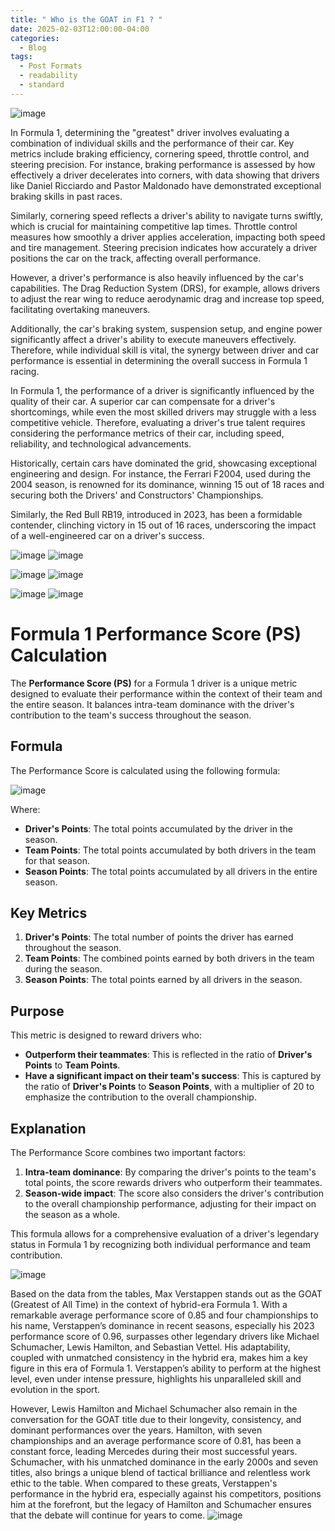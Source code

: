```yaml
---
title: " Who is the GOAT in F1 ? "
date: 2025-02-03T12:00:00-04:00
categories:
  - Blog
tags:
  - Post Formats
  - readability
  - standard
---
```

![image](https://github.com/user-attachments/assets/c3842b3b-c5a3-484b-8cf8-07eaa22ab6cc)

In Formula 1, determining the "greatest" driver involves evaluating a combination of individual skills and the performance of their car. Key metrics include braking efficiency, cornering speed, throttle control, and steering precision. For instance, braking performance is assessed by how effectively a driver decelerates into corners, with data showing that drivers like Daniel Ricciardo and Pastor Maldonado have demonstrated exceptional braking skills in past races. 
 
 Similarly, cornering speed reflects a driver's ability to navigate turns swiftly, which is crucial for maintaining competitive lap times. Throttle control measures how smoothly a driver applies acceleration, impacting both speed and tire management. Steering precision indicates how accurately a driver positions the car on the track, affecting overall performance.

However, a driver's performance is also heavily influenced by the car's capabilities. The Drag Reduction System (DRS), for example, allows drivers to adjust the rear wing to reduce aerodynamic drag and increase top speed, facilitating overtaking maneuvers. 
 
 Additionally, the car's braking system, suspension setup, and engine power significantly affect a driver's ability to execute maneuvers effectively. Therefore, while individual skill is vital, the synergy between driver and car performance is essential in determining the overall success in Formula 1 racing.  

In Formula 1, the performance of a driver is significantly influenced by the quality of their car. A superior car can compensate for a driver's shortcomings, while even the most skilled drivers may struggle with a less competitive vehicle. Therefore, evaluating a driver's true talent requires considering the performance metrics of their car, including speed, reliability, and technological advancements.

Historically, certain cars have dominated the grid, showcasing exceptional engineering and design. For instance, the Ferrari F2004, used during the 2004 season, is renowned for its dominance, winning 15 out of 18 races and securing both the Drivers' and Constructors' Championships. 
 
 Similarly, the Red Bull RB19, introduced in 2023, has been a formidable contender, clinching victory in 15 out of 16 races, underscoring the impact of a well-engineered car on a driver's success.


 ![image](https://github.com/user-attachments/assets/320ae6a1-fd7c-49ca-8c0c-2aa69cceea82)
 ![image](https://github.com/user-attachments/assets/35e7791f-d355-4a90-8acd-00262599aa98)

 ![image](https://github.com/user-attachments/assets/c25da31c-a838-4a24-aee7-ea546cb22f4a)
 ![image](https://github.com/user-attachments/assets/85dfa2dc-5891-4051-b19c-30035924258f)

 ![image](https://github.com/user-attachments/assets/23cc19c9-ede7-4d8f-befd-d9e3b1678076)
![image](https://github.com/user-attachments/assets/d169850f-ea1e-4059-b04c-f6ac418ad4ed)


# Formula 1 Performance Score (PS) Calculation



The **Performance Score (PS)** for a Formula 1 driver is a unique metric designed to evaluate their performance within the context of their team and the entire season. It balances intra-team dominance with the driver's contribution to the team's success throughout the season.

## Formula

The Performance Score is calculated using the following formula:

![image](https://github.com/user-attachments/assets/0dd51289-0598-42ab-9136-b4b99ca3d9a5)


Where:
- **Driver's Points**: The total points accumulated by the driver in the season.
- **Team Points**: The total points accumulated by both drivers in the team for that season.
- **Season Points**: The total points accumulated by all drivers in the entire season.

## Key Metrics

1. **Driver's Points**: The total number of points the driver has earned throughout the season.
2. **Team Points**: The combined points earned by both drivers in the team during the season.
3. **Season Points**: The total points earned by all drivers in the season.

## Purpose

This metric is designed to reward drivers who:
- **Outperform their teammates**: This is reflected in the ratio of **Driver's Points** to **Team Points**.
- **Have a significant impact on their team's success**: This is captured by the ratio of **Driver's Points** to **Season Points**, with a multiplier of 20 to emphasize the contribution to the overall championship.

## Explanation

The Performance Score combines two important factors:
1. **Intra-team dominance**: By comparing the driver's points to the team's total points, the score rewards drivers who outperform their teammates.
2. **Season-wide impact**: The score also considers the driver's contribution to the overall championship performance, adjusting for their impact on the season as a whole.

This formula allows for a comprehensive evaluation of a driver's legendary status in Formula 1 by recognizing both individual performance and team contribution.


![image](https://github.com/user-attachments/assets/dacf55af-ad12-49f8-824a-3d9f414bbdb7)



Based on the data from the tables, Max Verstappen stands out as the GOAT (Greatest of All Time) in the context of hybrid-era Formula 1. With a remarkable average performance score of 0.85 and four championships to his name, Verstappen’s dominance in recent seasons, especially his 2023 performance score of 0.96, surpasses other legendary drivers like Michael Schumacher, Lewis Hamilton, and Sebastian Vettel. His adaptability, coupled with unmatched consistency in the hybrid era, makes him a key figure in this era of Formula 1. Verstappen’s ability to perform at the highest level, even under intense pressure, highlights his unparalleled skill and evolution in the sport.

However, Lewis Hamilton and Michael Schumacher also remain in the conversation for the GOAT title due to their longevity, consistency, and dominant performances over the years. Hamilton, with seven championships and an average performance score of 0.81, has been a constant force, leading Mercedes during their most successful years. Schumacher, with his unmatched dominance in the early 2000s and seven titles, also brings a unique blend of tactical brilliance and relentless work ethic to the table. When compared to these greats, Verstappen's performance in the hybrid era, especially against his competitors, positions him at the forefront, but the legacy of Hamilton and Schumacher ensures that the debate will continue for years to come.
![image](https://github.com/user-attachments/assets/dd70c7e2-b60e-44fe-baef-c346a1ed519c)
